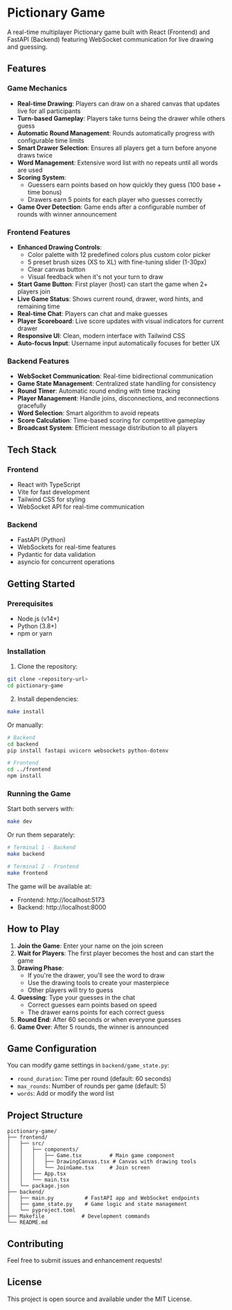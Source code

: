 # Pictionary Game

A real-time multiplayer Pictionary game built with React (Frontend) and FastAPI (Backend) featuring WebSocket communication for live drawing and guessing.

## Features

### Game Mechanics
- **Real-time Drawing**: Players can draw on a shared canvas that updates live for all participants
- **Turn-based Gameplay**: Players take turns being the drawer while others guess
- **Automatic Round Management**: Rounds automatically progress with configurable time limits
- **Smart Drawer Selection**: Ensures all players get a turn before anyone draws twice
- **Word Management**: Extensive word list with no repeats until all words are used
- **Scoring System**: 
  - Guessers earn points based on how quickly they guess (100 base + time bonus)
  - Drawers earn 5 points for each player who guesses correctly
- **Game Over Detection**: Game ends after a configurable number of rounds with winner announcement

### Frontend Features
- **Enhanced Drawing Controls**:
  - Color palette with 12 predefined colors plus custom color picker
  - 5 preset brush sizes (XS to XL) with fine-tuning slider (1-30px)
  - Clear canvas button
  - Visual feedback when it's not your turn to draw
- **Start Game Button**: First player (host) can start the game when 2+ players join
- **Live Game Status**: Shows current round, drawer, word hints, and remaining time
- **Real-time Chat**: Players can chat and make guesses
- **Player Scoreboard**: Live score updates with visual indicators for current drawer
- **Responsive UI**: Clean, modern interface with Tailwind CSS
- **Auto-focus Input**: Username input automatically focuses for better UX

### Backend Features
- **WebSocket Communication**: Real-time bidirectional communication
- **Game State Management**: Centralized state handling for consistency
- **Round Timer**: Automatic round ending with time tracking
- **Player Management**: Handle joins, disconnections, and reconnections gracefully
- **Word Selection**: Smart algorithm to avoid repeats
- **Score Calculation**: Time-based scoring for competitive gameplay
- **Broadcast System**: Efficient message distribution to all players

## Tech Stack

### Frontend
- React with TypeScript
- Vite for fast development
- Tailwind CSS for styling
- WebSocket API for real-time communication

### Backend
- FastAPI (Python)
- WebSockets for real-time features
- Pydantic for data validation
- asyncio for concurrent operations

## Getting Started

### Prerequisites
- Node.js (v14+)
- Python (3.8+)
- npm or yarn

### Installation

1. Clone the repository:
```bash
git clone <repository-url>
cd pictionary-game
```

2. Install dependencies:
```bash
make install
```

Or manually:
```bash
# Backend
cd backend
pip install fastapi uvicorn websockets python-dotenv

# Frontend
cd ../frontend
npm install
```

### Running the Game

Start both servers with:
```bash
make dev
```

Or run them separately:
```bash
# Terminal 1 - Backend
make backend

# Terminal 2 - Frontend
make frontend
```

The game will be available at:
- Frontend: http://localhost:5173
- Backend: http://localhost:8000

## How to Play

1. **Join the Game**: Enter your name on the join screen
2. **Wait for Players**: The first player becomes the host and can start the game
3. **Drawing Phase**: 
   - If you're the drawer, you'll see the word to draw
   - Use the drawing tools to create your masterpiece
   - Other players will try to guess
4. **Guessing**: Type your guesses in the chat
   - Correct guesses earn points based on speed
   - The drawer earns points for each correct guess
5. **Round End**: After 60 seconds or when everyone guesses
6. **Game Over**: After 5 rounds, the winner is announced

## Game Configuration

You can modify game settings in `backend/game_state.py`:
- `round_duration`: Time per round (default: 60 seconds)
- `max_rounds`: Number of rounds per game (default: 5)
- `words`: Add or modify the word list

## Project Structure

```
pictionary-game/
├── frontend/
│   ├── src/
│   │   ├── components/
│   │   │   ├── Game.tsx         # Main game component
│   │   │   ├── DrawingCanvas.tsx # Canvas with drawing tools
│   │   │   └── JoinGame.tsx     # Join screen
│   │   ├── App.tsx
│   │   └── main.tsx
│   └── package.json
├── backend/
│   ├── main.py          # FastAPI app and WebSocket endpoints
│   ├── game_state.py    # Game logic and state management
│   └── pyproject.toml
├── Makefile            # Development commands
└── README.md
```

## Contributing

Feel free to submit issues and enhancement requests!

## License

This project is open source and available under the MIT License.